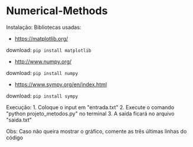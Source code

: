 # Numerical-Methods

Instalação:
Bibliotecas usadas:
* https://matplotlib.org/

download: `pip install matplotlib`
* http://www.numpy.org/

download: `pip install numpy`
* https://www.sympy.org/en/index.html

download: `pip install sympy`

Execução:
    1. Coloque o input em "entrada.txt"
    2. Execute o comando "python projeto_metodos.py" no terminal
    3. A saída ficará no arquivo "saida.txt"

Obs: Caso não queira mostrar o gráfico, comente as três últimas linhas do código